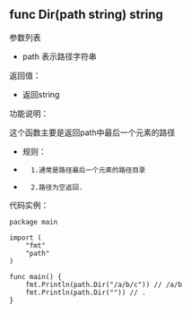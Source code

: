 ﻿## func Dir(path string) string

参数列表

- path 表示路径字符串 


返回值：

- 返回string

功能说明：

这个函数主要是返回path中最后一个元素的路径
- 规则：
-		1.通常是路径最后一个元素的路径目录
-		2.路径为空返回.



代码实例：
~~~
package main

import (
	"fmt"
	"path"
)

func main() {
	fmt.Println(path.Dir("/a/b/c")) // /a/b
	fmt.Println(path.Dir("")) // .
}

~~~